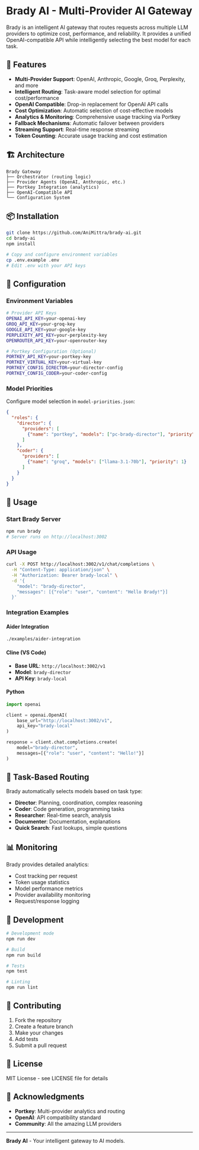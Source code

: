 # Brady AI - Multi-Provider AI Gateway

Brady is an intelligent AI gateway that routes requests across multiple LLM providers to optimize cost, performance, and reliability. It provides a unified OpenAI-compatible API while intelligently selecting the best model for each task.

## 🚀 Features

- **Multi-Provider Support**: OpenAI, Anthropic, Google, Groq, Perplexity, and more
- **Intelligent Routing**: Task-aware model selection for optimal cost/performance
- **OpenAI Compatible**: Drop-in replacement for OpenAI API calls
- **Cost Optimization**: Automatic selection of cost-effective models
- **Analytics & Monitoring**: Comprehensive usage tracking via Portkey
- **Fallback Mechanisms**: Automatic failover between providers
- **Streaming Support**: Real-time response streaming
- **Token Counting**: Accurate usage tracking and cost estimation

## 🏗️ Architecture

```
Brady Gateway
├── Orchestrator (routing logic)
├── Provider Agents (OpenAI, Anthropic, etc.)
├── Portkey Integration (analytics)
├── OpenAI-Compatible API
└── Configuration System
```

## 📦 Installation

```bash
git clone https://github.com/AniMittra/brady-ai.git
cd brady-ai
npm install

# Copy and configure environment variables
cp .env.example .env
# Edit .env with your API keys
```

## 🔧 Configuration

### Environment Variables

```bash
# Provider API Keys
OPENAI_API_KEY=your-openai-key
GROQ_API_KEY=your-groq-key
GOOGLE_API_KEY=your-google-key
PERPLEXITY_API_KEY=your-perplexity-key
OPENROUTER_API_KEY=your-openrouter-key

# Portkey Configuration (Optional)
PORTKEY_API_KEY=your-portkey-key
PORTKEY_VIRTUAL_KEY=your-virtual-key
PORTKEY_CONFIG_DIRECTOR=your-director-config
PORTKEY_CONFIG_CODER=your-coder-config
```

### Model Priorities

Configure model selection in `model-priorities.json`:

```json
{
  "roles": {
    "director": {
      "providers": [
        {"name": "portkey", "models": ["pc-brady-director"], "priority": 1}
      ]
    },
    "coder": {
      "providers": [
        {"name": "groq", "models": ["llama-3.1-70b"], "priority": 1}
      ]
    }
  }
}
```

## 🚀 Usage

### Start Brady Server

```bash
npm run brady
# Server runs on http://localhost:3002
```

### API Usage

```bash
curl -X POST http://localhost:3002/v1/chat/completions \
  -H "Content-Type: application/json" \
  -H "Authorization: Bearer brady-local" \
  -d '{
    "model": "brady-director",
    "messages": [{"role": "user", "content": "Hello Brady!"}]
  }'
```

### Integration Examples

#### Aider Integration
```bash
./examples/aider-integration
```

#### Cline (VS Code)
- **Base URL**: `http://localhost:3002/v1`
- **Model**: `brady-director`
- **API Key**: `brady-local`

#### Python
```python
import openai

client = openai.OpenAI(
    base_url="http://localhost:3002/v1",
    api_key="brady-local"
)

response = client.chat.completions.create(
    model="brady-director",
    messages=[{"role": "user", "content": "Hello!"}]
)
```

## 🎯 Task-Based Routing

Brady automatically selects models based on task type:

- **Director**: Planning, coordination, complex reasoning
- **Coder**: Code generation, programming tasks
- **Researcher**: Real-time search, analysis
- **Documenter**: Documentation, explanations
- **Quick Search**: Fast lookups, simple questions

## 📊 Monitoring

Brady provides detailed analytics:
- Cost tracking per request
- Token usage statistics  
- Model performance metrics
- Provider availability monitoring
- Request/response logging

## 🔧 Development

```bash
# Development mode
npm run dev

# Build
npm run build

# Tests
npm test

# Linting
npm run lint
```

## 🤝 Contributing

1. Fork the repository
2. Create a feature branch
3. Make your changes
4. Add tests
5. Submit a pull request

## 📄 License

MIT License - see LICENSE file for details

## 🙏 Acknowledgments

- **Portkey**: Multi-provider analytics and routing
- **OpenAI**: API compatibility standard
- **Community**: All the amazing LLM providers

---

**Brady AI** - Your intelligent gateway to AI models.